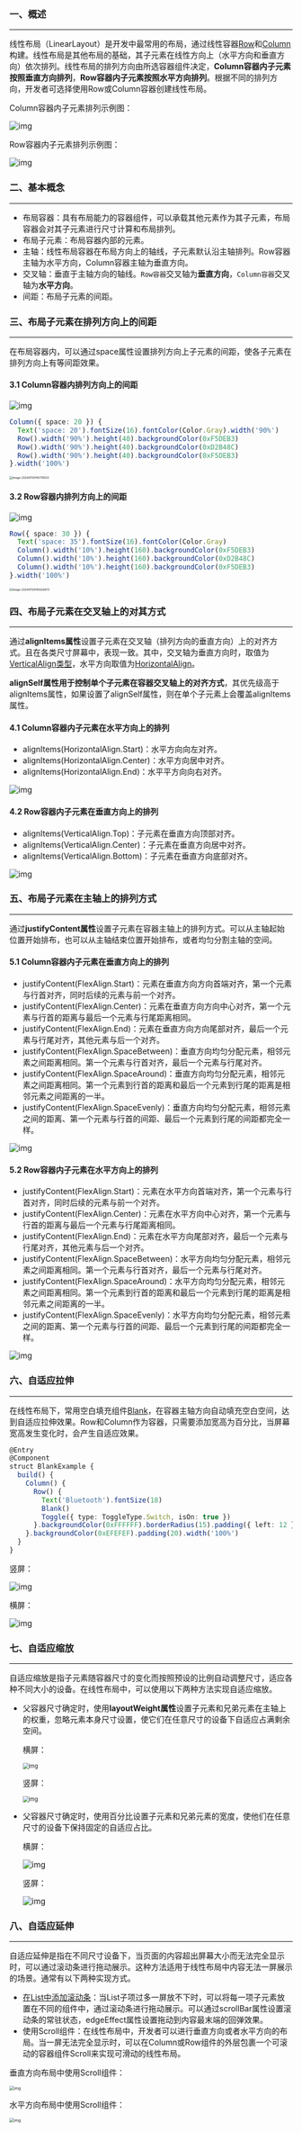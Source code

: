 ### 一、概述

---

线性布局（LinearLayout）是开发中最常用的布局，通过线性容器[Row](https://developer.huawei.com/consumer/cn/doc/harmonyos-references-V5/ts-container-row-V5)和[Column](https://developer.huawei.com/consumer/cn/doc/harmonyos-references-V5/ts-container-column-V5)构建。线性布局是其他布局的基础，其子元素在线性方向上（水平方向和垂直方向）依次排列。线性布局的排列方向由所选容器组件决定，**Column容器内子元素按照垂直方向排列**，**Row容器内子元素按照水平方向排列**。根据不同的排列方向，开发者可选择使用Row或Column容器创建线性布局。

Column容器内子元素排列示例图：

![img](img/3.png)

Row容器内子元素排列示例图：

![img](img/4.png)



### 二、基本概念

---

- 布局容器：具有布局能力的容器组件，可以承载其他元素作为其子元素，布局容器会对其子元素进行尺寸计算和布局排列。
- 布局子元素：布局容器内部的元素。
- 主轴：线性布局容器在布局方向上的轴线，子元素默认沿主轴排列。Row容器主轴为水平方向，Column容器主轴为垂直方向。
- 交叉轴：垂直于主轴方向的轴线。`Row容器`交叉轴为**垂直方向**，`Column容器`交叉轴为**水平方向**。
- 间距：布局子元素的间距。



### 三、布局子元素在排列方向上的间距

---

在布局容器内，可以通过space属性设置排列方向上子元素的间距，使各子元素在排列方向上有等间距效果。

#### 3.1 Column容器内排列方向上的间距

![img](img/5.png)

```typescript
Column({ space: 20 }) {
  Text('space: 20').fontSize(16).fontColor(Color.Gray).width('90%')
  Row().width('90%').height(40).backgroundColor(0xF5DEB3)
  Row().width('90%').height(40).backgroundColor(0xD2B48C)
  Row().width('90%').height(40).backgroundColor(0xF5DEB3)
}.width('100%')
```

<img src="img/image-20240709145718553.png" alt="image-20240709145718553" style="zoom:35%;" />

#### 3.2 Row容器内排列方向上的间距

![img](img/6.png)

```typescript
Row({ space: 30 }) {
  Text('space: 35').fontSize(16).fontColor(Color.Gray)
  Column().width('10%').height(160).backgroundColor(0xF5DEB3)
  Column().width('10%').height(160).backgroundColor(0xD2B48C)
  Column().width('10%').height(160).backgroundColor(0xF5DEB3)
}.width('100%')
```

<img src="img/image-20240709145626973.png" alt="image-20240709145626973" style="zoom: 35%;" />



### 四、布局子元素在交叉轴上的对其方式

---

通过**alignItems属性**设置子元素在交叉轴（排列方向的垂直方向）上的对齐方式。且在各类尺寸屏幕中，表现一致。其中，交叉轴为垂直方向时，取值为[VerticalAlign类型](https://developer.huawei.com/consumer/cn/doc/harmonyos-references-V5/ts-appendix-enums-V5#verticalalign)，水平方向取值为[HorizontalAlign](https://developer.huawei.com/consumer/cn/doc/harmonyos-references-V5/ts-appendix-enums-V5#horizontalalign)。

**alignSelf属性用于控制单个子元素在容器交叉轴上的对齐方式**，其优先级高于alignItems属性，如果设置了alignSelf属性，则在单个子元素上会覆盖alignItems属性。

#### 4.1 Column容器内子元素在水平方向上的排列

- alignItems(HorizontalAlign.Start)：水平方向向左对齐。
- alignItems(HorizontalAlign.Center)：水平方向居中对齐。
- alignItems(HorizontalAlign.End)：水平平方向向右对齐。

![img](img/7.png)

#### 4.2 Row容器内子元素在垂直方向上的排列

- alignItems(VerticalAlign.Top)：子元素在垂直方向顶部对齐。
- alignItems(VerticalAlign.Center)：子元素在垂直方向居中对齐。
- alignItems(VerticalAlign.Bottom)：子元素在垂直方向底部对齐。

![img](img/8.png)



### 五、布局子元素在主轴上的排列方式

---

通过**justifyContent属性**设置子元素在容器主轴上的排列方式。可以从主轴起始位置开始排布，也可以从主轴结束位置开始排布，或者均匀分割主轴的空间。

#### 5.1 Column容器内子元素在垂直方向上的排列

- justifyContent(FlexAlign.Start)：元素在垂直方向方向首端对齐，第一个元素与行首对齐，同时后续的元素与前一个对齐。
- justifyContent(FlexAlign.Center)：元素在垂直方向方向中心对齐，第一个元素与行首的距离与最后一个元素与行尾距离相同。
- justifyContent(FlexAlign.End)：元素在垂直方向方向尾部对齐，最后一个元素与行尾对齐，其他元素与后一个对齐。
- justifyContent(FlexAlign.SpaceBetween)：垂直方向均匀分配元素，相邻元素之间距离相同。第一个元素与行首对齐，最后一个元素与行尾对齐。
- justifyContent(FlexAlign.SpaceAround)：垂直方向均匀分配元素，相邻元素之间距离相同。第一个元素到行首的距离和最后一个元素到行尾的距离是相邻元素之间距离的一半。
- justifyContent(FlexAlign.SpaceEvenly)：垂直方向均匀分配元素，相邻元素之间的距离、第一个元素与行首的间距、最后一个元素到行尾的间距都完全一样。

![img](img/9.png)

#### 5.2 Row容器内子元素在水平方向上的排列

- justifyContent(FlexAlign.Start)：元素在水平方向首端对齐，第一个元素与行首对齐，同时后续的元素与前一个对齐。
- justifyContent(FlexAlign.Center)：元素在水平方向中心对齐，第一个元素与行首的距离与最后一个元素与行尾距离相同。
- justifyContent(FlexAlign.End)：元素在水平方向尾部对齐，最后一个元素与行尾对齐，其他元素与后一个对齐。
- justifyContent(FlexAlign.SpaceBetween)：水平方向均匀分配元素，相邻元素之间距离相同。第一个元素与行首对齐，最后一个元素与行尾对齐。
- justifyContent(FlexAlign.SpaceAround)：水平方向均匀分配元素，相邻元素之间距离相同。第一个元素到行首的距离和最后一个元素到行尾的距离是相邻元素之间距离的一半。
- justifyContent(FlexAlign.SpaceEvenly)：水平方向均匀分配元素，相邻元素之间的距离、第一个元素与行首的间距、最后一个元素到行尾的间距都完全一样。

![img](img/10.png)



### 六、自适应拉伸

---

在线性布局下，常用空白填充组件[Blank](https://developer.huawei.com/consumer/cn/doc/harmonyos-references-V5/ts-basic-components-blank-V5)，在容器主轴方向自动填充空白空间，达到自适应拉伸效果。Row和Column作为容器，只需要添加宽高为百分比，当屏幕宽高发生变化时，会产生自适应效果。

```typescript
@Entry
@Component
struct BlankExample {
  build() {
    Column() {
      Row() {
        Text('Bluetooth').fontSize(18)
        Blank()
        Toggle({ type: ToggleType.Switch, isOn: true })
      }.backgroundColor(0xFFFFFF).borderRadius(15).padding({ left: 12 }).width('100%')
    }.backgroundColor(0xEFEFEF).padding(20).width('100%')
  }
}
```

竖屏：

![img](img/11.png)

横屏：

![img](img/12.png)



### 七、自适应缩放

---

自适应缩放是指子元素随容器尺寸的变化而按照预设的比例自动调整尺寸，适应各种不同大小的设备。在线性布局中，可以使用以下两种方法实现自适应缩放。

- 父容器尺寸确定时，使用**layoutWeight属性**设置子元素和兄弟元素在主轴上的权重，忽略元素本身尺寸设置，使它们在任意尺寸的设备下自适应占满剩余空间。

  横屏：

  <img src="img/13.png" alt="img" style="zoom:67%;" />

  竖屏：

  <img src="img/14.png" alt="img" style="zoom: 67%;" />

- 父容器尺寸确定时，使用百分比设置子元素和兄弟元素的宽度，使他们在任意尺寸的设备下保持固定的自适应占比。

  横屏：

  ![img](img/15.png)

  竖屏：

  ![img](img/16.png)



### 八、自适应延伸

---

自适应延伸是指在不同尺寸设备下，当页面的内容超出屏幕大小而无法完全显示时，可以通过滚动条进行拖动展示。这种方法适用于线性布局中内容无法一屏展示的场景。通常有以下两种实现方式。

- [在List中添加滚动条](https://developer.huawei.com/consumer/cn/doc/harmonyos-guides-V5/arkts-layout-development-create-list-V5#添加滚动条)：当List子项过多一屏放不下时，可以将每一项子元素放置在不同的组件中，通过滚动条进行拖动展示。可以通过scrollBar属性设置滚动条的常驻状态，edgeEffect属性设置拖动到内容最末端的回弹效果。
- 使用Scroll组件：在线性布局中，开发者可以进行垂直方向或者水平方向的布局。当一屏无法完全显示时，可以在Column或Row组件的外层包裹一个可滚动的容器组件Scroll来实现可滑动的线性布局。

垂直方向布局中使用Scroll组件：

<img src="img/17.gif" alt="img" style="zoom:50%;" />

水平方向布局中使用Scroll组件：

<img src="img/18.gif" alt="img" style="zoom:50%;" />


